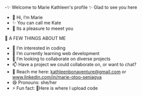-✨ Welcome to Marie Kathleen's profile
 ✨ Glad to see you here
- 👋 Hi, I’m Marie
- ✨ You can call me Kate
- 👋 Its a pleasure to meeet you

🌱 A FEW THINGS ABOUT ME
- 👀 I’m interested in coding
- 🌱 I’m currently learning web development
- 💞️ I’m looking to collaborate on diverse projects
- 📫 Have a project we could collaborate on, or want to chat?
- 💬 Reach me here: kathleenbonaventure@gmail.com or www.linkedin.com/in/marie-otoo-seniagya
- 😄 Pronouns: she/her
- ⚡ Fun fact: 💪Here is where I upload code

<!---
KathleenCode/KathleenCode is a ✨ special ✨ repository because its `README.md` (this file) appears on your GitHub profile.
You can click the Preview link to take a look at your changes.
--->

